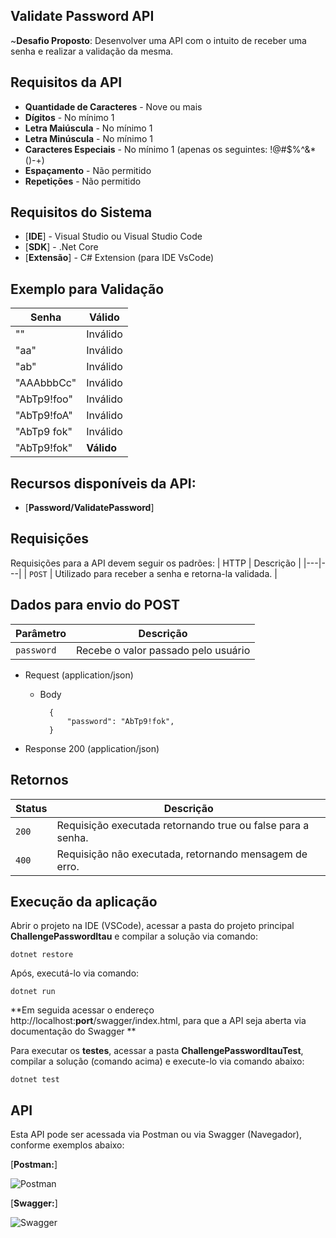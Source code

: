 ## Validate Password API

~**Desafio Proposto**: Desenvolver uma API com o intuito de receber uma senha e realizar a validação da mesma. 

## Requisitos da API
 * **Quantidade de Caracteres** - Nove ou mais 
 * **Dígitos** - No mínimo 1
 * **Letra Maiúscula** - No mínimo 1
 * **Letra Minúscula** - No mínimo 1
 * **Caracteres Especiais** - No mínimo 1 (apenas os seguintes: !@#$%^&*()-+)
 * **Espaçamento** - Não permitido
 * **Repetições** - Não permitido

## Requisitos do Sistema
* [**IDE**] - Visual Studio ou Visual Studio Code
* [**SDK**] - .Net Core
* [**Extensão**] - C# Extension (para IDE VsCode)
 
 ## Exemplo para Validação
| Senha | Válido |
|---|---|
| "" | Inválido|
| "aa" | Inválido|
| "ab" | Inválido|
| "AAAbbbCc" | Inválido|
| "AbTp9!foo" | Inválido|
| "AbTp9!foA" | Inválido|
| "AbTp9 fok" | Inválido|
| "AbTp9!fok" | **Válido**|

## Recursos disponíveis da API:
* [**Password/ValidatePassword**]

## Requisições
Requisições para a API devem seguir os padrões:
| HTTP | Descrição |
|---|---|
| `POST` | Utilizado para receber a senha e retorna-la validada. |

## Dados para envio do POST
| Parâmetro | Descrição |
|---|---|
| `password` | Recebe o valor passado pelo usuário |

+ Request (application/json)

    + Body

            {
                "password": "AbTp9!fok",                
            }

+ Response 200 (application/json)


## Retornos
| Status | Descrição |
|---|---|
| `200` | Requisição executada retornando true ou false para a senha.|
| `400` | Requisição não executada, retornando mensagem de erro.|


## Execução da aplicação
Abrir o projeto na IDE (VSCode), acessar a pasta do projeto principal **ChallengePasswordItau** e compilar a solução via comando:

```
dotnet restore
```

Após, executá-lo via comando:

```
dotnet run
```
**Em seguida acessar o endereço http://localhost:**port**/swagger/index.html, para que a API seja aberta via documentação do Swagger **

Para executar os **testes**, acessar a pasta **ChallengePasswordItauTest**, compilar a solução (comando acima) e execute-lo via comando abaixo:
```
dotnet test
```

## API
Esta API pode ser acessada via Postman ou via Swagger (Navegador), conforme exemplos abaixo:

[**Postman:**]

![Postman](https://user-images.githubusercontent.com/28115304/112548966-cfc25980-8d9b-11eb-9fec-87eb4afb69df.JPG)

[**Swagger:**]

![Swagger](https://user-images.githubusercontent.com/28115304/112548986-da7cee80-8d9b-11eb-86e1-4791ae4f9841.jpg)









